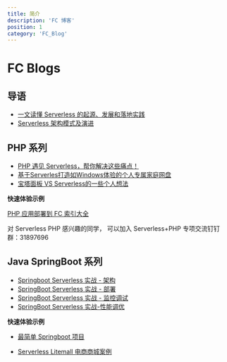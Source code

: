 ```yaml
---
title: 简介
description: 'FC 博客'
position: 1
category: 'FC_Blog'
---
```


# FC Blogs


## 导语
- [一文读懂 Serverless 的起源、发展和落地实践](./一文读懂Serverless的起源、发展和落地实践.md)
- [Serverless 架构模式及演进](./Serverless架构模式及演进.md)

## PHP 系列
- [PHP 遇见 Serverless，帮你解决这些痛点！](./php/PHP遇见Serverless.md)
- [基于Serverles打造如Windows体验的个人专属家庭网盘](./php/Serverless_Nas.md)
- [宝塔面板 VS Serverless的一些个人想法](./php/宝塔面板-VS-Serverless.md)

**快速体验示例**

[PHP 应用部署到 FC 索引大全](https://gitee.com/devsapp/start-web-framework/tree/master/web-framework/php)


对 Serverless PHP 感兴趣的同学， 可以加入 Serverless+PHP 专项交流钉钉群：31897696

## Java SpringBoot 系列
- [Springboot Serverless 实战 - 架构](./java/Springboot-Serverless实战-架构.md)
- [SpringBoot Serverless 实战 - 部署](./java/Springboot-Serverless实战-部署.md)
- [SpringBoot Serverless 实战 - 监控调试](./java/Springboot-Serverless实战-监控调试.md)
- [SpringBoot Serverless 实战-性能调优](./java/Springboot-Serverless实战-性能调优.md)

**快速体验示例**

- [最简单 Springboot 项目](https://gitee.com/devsapp/start-web-framework/tree/master/web-framework/java/springboot)

- [Serverless Litemall 电商商城案例](https://gitee.com/devsapp/start-litemall/tree/main/src)
